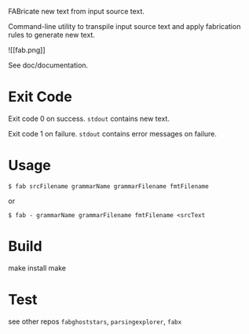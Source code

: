 FABricate new text from input source text.

Command-line utility to transpile input source text and apply fabrication rules to generate new text.

![[fab.png]]

See doc/documentation.

# Exit Code
Exit code 0 on success. `stdout` contains new text.

Exit code 1 on failure.  `stdout` contains error messages on failure.

# Usage
```
$ fab srcFilename grammarName grammarFilename fmtFilename
```
or
```
$ fab - grammarName grammarFilename fmtFilename <srcText
```

# Build
make install
make

# Test
see other repos `fabghoststars`, `parsingexplorer`, `fabx`

